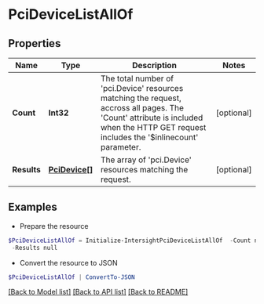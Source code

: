 # PciDeviceListAllOf
## Properties

Name | Type | Description | Notes
------------ | ------------- | ------------- | -------------
**Count** | **Int32** | The total number of &#39;pci.Device&#39; resources matching the request, accross all pages. The &#39;Count&#39; attribute is included when the HTTP GET request includes the &#39;$inlinecount&#39; parameter. | [optional] 
**Results** | [**PciDevice[]**](PciDevice.md) | The array of &#39;pci.Device&#39; resources matching the request. | [optional] 

## Examples

- Prepare the resource
```powershell
$PciDeviceListAllOf = Initialize-IntersightPciDeviceListAllOf  -Count null `
 -Results null
```

- Convert the resource to JSON
```powershell
$PciDeviceListAllOf | ConvertTo-JSON
```

[[Back to Model list]](../README.md#documentation-for-models) [[Back to API list]](../README.md#documentation-for-api-endpoints) [[Back to README]](../README.md)


